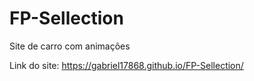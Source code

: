 # FP-Sellection
Site de carro com animações

Link do site: https://gabriel17868.github.io/FP-Sellection/